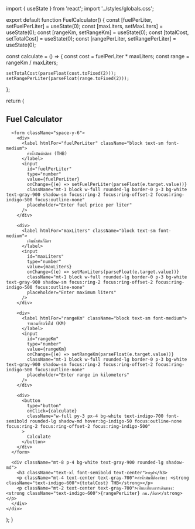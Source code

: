 import { useState } from 'react';
import '../styles/globals.css';

export default function FuelCalculator() {
  const [fuelPerLiter, setFuelPerLiter] = useState<number>(0);
  const [maxLiters, setMaxLiters] = useState<number>(0);
  const [rangeKm, setRangeKm] = useState<number>(0);
  const [totalCost, setTotalCost] = useState<number>(0);
  const [rangePerLiter, setRangePerLiter] = useState<number>(0);

  const calculate = () => {
    const cost = fuelPerLiter * maxLiters;
    const range = rangeKm / maxLiters;

    setTotalCost(parseFloat(cost.toFixed(2)));
    setRangePerLiter(parseFloat(range.toFixed(2)));
  };

  return (
    <div className="max-w-lg mx-auto mt-10 p-8 bg-gradient-to-r from-indigo-500 via-purple-500 to-pink-500 rounded-xl shadow-lg text-white">
      <h2 className="text-2xl font-bold text-center mb-4">Fuel Calculator</h2>

      <form className="space-y-6">
        <div>
          <label htmlFor="fuelPerLiter" className="block text-sm font-medium">
            ค่าน้ำมันต่อลิตร (THB)
          </label>
          <input
            id="fuelPerLiter"
            type="number"
            value={fuelPerLiter}
            onChange={(e) => setFuelPerLiter(parseFloat(e.target.value))}
            className="mt-1 block w-full rounded-lg border-0 p-3 bg-white text-gray-900 shadow-sm focus:ring-2 focus:ring-offset-2 focus:ring-indigo-500 focus:outline-none"
            placeholder="Enter fuel price per liter"
          />
        </div>

        <div>
          <label htmlFor="maxLiters" className="block text-sm font-medium">
            เติมน้ำมันกี่ลิตร
          </label>
          <input
            id="maxLiters"
            type="number"
            value={maxLiters}
            onChange={(e) => setMaxLiters(parseFloat(e.target.value))}
            className="mt-1 block w-full rounded-lg border-0 p-3 bg-white text-gray-900 shadow-sm focus:ring-2 focus:ring-offset-2 focus:ring-indigo-500 focus:outline-none"
            placeholder="Enter maximum liters"
          />
        </div>

        <div>
          <label htmlFor="rangeKm" className="block text-sm font-medium">
            จำนวนที่รถวิ่งไป (KM)
          </label>
          <input
            id="rangeKm"
            type="number"
            value={rangeKm}
            onChange={(e) => setRangeKm(parseFloat(e.target.value))}
            className="mt-1 block w-full rounded-lg border-0 p-3 bg-white text-gray-900 shadow-sm focus:ring-2 focus:ring-offset-2 focus:ring-indigo-500 focus:outline-none"
            placeholder="Enter range in kilometers"
          />
        </div>

        <div>
          <button
            type="button"
            onClick={calculate}
            className="w-full py-3 px-4 bg-white text-indigo-700 font-semibold rounded-lg shadow-md hover:bg-indigo-50 focus:outline-none focus:ring-2 focus:ring-offset-2 focus:ring-indigo-500"
          >
            Calculate
          </button>
        </div>
      </form>

      <div className="mt-8 p-4 bg-white text-gray-900 rounded-lg shadow-md">
        <h3 className="text-xl font-semibold text-center">สรุป</h3>
        <p className="mt-4 text-center text-gray-700">ค่าน้ำมันที่ต้องจ่าย: <strong className="text-indigo-600">{totalCost} THB</strong></p>
        <p className="mt-2 text-center text-gray-700">เทียบเทียบการเดินทาง: <strong className="text-indigo-600">{rangePerLiter} กม./ลิตร</strong></p>
      </div>
    </div>
  );
}
